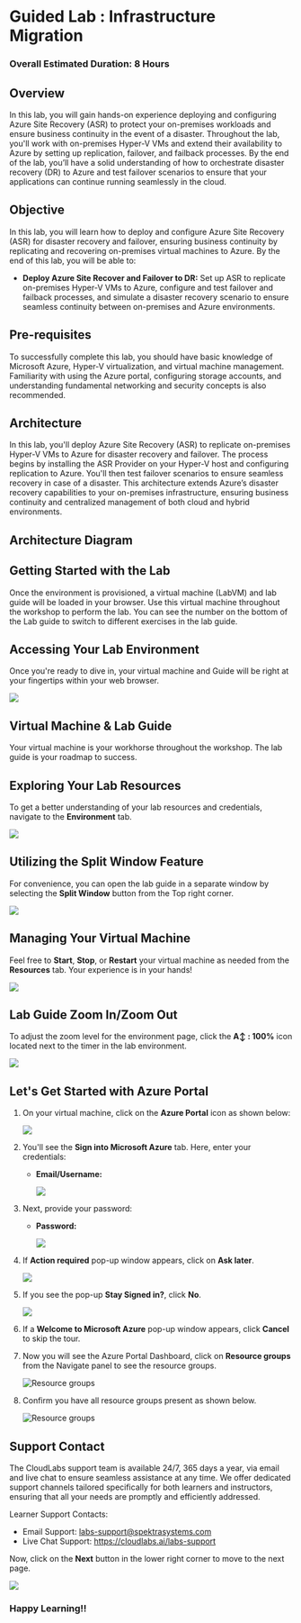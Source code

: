 # Guided Lab : Infrastructure Migration
 
### Overall Estimated Duration: 8 Hours

## Overview
In this lab, you will gain hands-on experience deploying and configuring Azure Site Recovery (ASR) to protect your on-premises workloads and ensure business continuity in the event of a disaster. Throughout the lab, you'll work with on-premises Hyper-V VMs and extend their availability to Azure by setting up replication, failover, and failback processes. By the end of the lab, you’ll have a solid understanding of how to orchestrate disaster recovery (DR) to Azure and test failover scenarios to ensure that your applications can continue running seamlessly in the cloud.

## Objective
In this lab, you will learn how to deploy and configure Azure Site Recovery (ASR) for disaster recovery and failover, ensuring business continuity by replicating and recovering on-premises virtual machines to Azure. By the end of this lab, you will be able to:

- **Deploy Azure Site Recover and Failover to DR:** Set up ASR to replicate on-premises Hyper-V VMs to Azure, configure and test failover and failback processes, and simulate a disaster recovery scenario to ensure seamless continuity between on-premises and Azure environments.

## Pre-requisites
To successfully complete this lab, you should have basic knowledge of Microsoft Azure, Hyper-V virtualization, and virtual machine management. Familiarity with using the Azure portal, configuring storage accounts, and understanding fundamental networking and security concepts is also recommended.

## Architecture
In this lab, you'll deploy Azure Site Recovery (ASR) to replicate on-premises Hyper-V VMs to Azure for disaster recovery and failover. The process begins by installing the ASR Provider on your Hyper-V host and configuring replication to Azure. You'll then test failover scenarios to ensure seamless recovery in case of a disaster. This architecture extends Azure’s disaster recovery capabilities to your on-premises infrastructure, ensuring business continuity and centralized management of both cloud and hybrid environments.

## Architecture Diagram

## Getting Started with the Lab
Once the environment is provisioned, a virtual machine (LabVM) and lab guide will be loaded in your browser. Use this virtual machine throughout the workshop to perform the lab. You can see the number on the bottom of the Lab guide to switch to different exercises in the lab guide.

## Accessing Your Lab Environment
 
Once you're ready to dive in, your virtual machine and Guide will be right at your fingertips within your web browser.

   ![](./Images/FIRST_Page-lab06.png)

## Virtual Machine & Lab Guide
 
Your virtual machine is your workhorse throughout the workshop. The lab guide is your roadmap to success.
 
## Exploring Your Lab Resources
 
To get a better understanding of your lab resources and credentials, navigate to the **Environment** tab.

   ![](./Images/30052025(2)new.png)
 
## Utilizing the Split Window Feature
 
For convenience, you can open the lab guide in a separate window by selecting the **Split Window** button from the Top right corner.
 
   ![](./Images/30052025(3)new.png)
 
## Managing Your Virtual Machine
 
Feel free to **Start**, **Stop**, or **Restart** your virtual machine as needed from the **Resources** tab. Your experience is in your hands!
 
  ![](./Images/30052025(4)new.png)

## Lab Guide Zoom In/Zoom Out

To adjust the zoom level for the environment page, click the **A↕ : 100%** icon located next to the timer in the lab environment.

   ![](./Images/30052025(5)new.png)
 
## Let's Get Started with Azure Portal
 
1. On your virtual machine, click on the **Azure Portal** icon as shown below:
 
    ![](./Images/GS1new.png)
 
2. You'll see the **Sign into Microsoft Azure** tab. Here, enter your credentials:
 
   - **Email/Username:** <inject key="AzureAdUserEmail"></inject>
 
      ![](./Images/GS2new.png)
 
3. Next, provide your password:
 
   - **Password:** <inject key="AzureAdUserPassword"></inject>
 
      ![](./Images/GS3new.png)

4. If **Action required** pop-up window appears, click on **Ask later**.

      ![](./Images/ask-later-01new.png)
 
4. If you see the pop-up **Stay Signed in?**, click **No**.

      ![](./Images/GS9new.png)

6. If a **Welcome to Microsoft Azure** pop-up window appears, click **Cancel** to skip the tour.

7. Now you will see the Azure Portal Dashboard, click on **Resource groups** from the Navigate panel to see the resource groups.

   ![](Images/select-rgnew.png "Resource groups")
   
8. Confirm you have all resource groups present as shown below.

   ![](Images/upimage10new.png "Resource groups")
 
## Support Contact
The CloudLabs support team is available 24/7, 365 days a year, via email and live chat to ensure seamless assistance at any time. We offer dedicated support channels tailored specifically for both learners and instructors, ensuring that all your needs are promptly and efficiently addressed.

Learner Support Contacts:

- Email Support: labs-support@spektrasystems.com
- Live Chat Support: https://cloudlabs.ai/labs-support

Now, click on the **Next** button in the lower right corner to move to the next page.

   ![](./Images/Lab06-Nextpagebutton.png)

### Happy Learning!!
